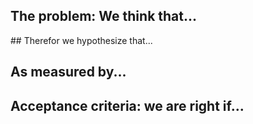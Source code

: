 ## The problem: We think that...


## Therefor we hypothesize that...


## As measured by...


## Acceptance criteria: we are right if...
